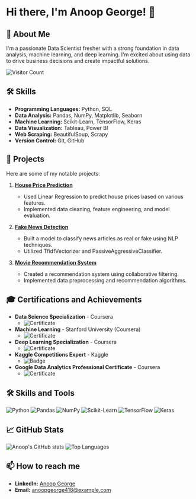 # Hi there, I'm Anoop George! 👋

## 🚀 About Me
I'm a passionate Data Scientist fresher with a strong foundation in data analysis, machine learning, and deep learning. I'm excited about using data to drive business decisions and create impactful solutions.

![Visitor Count](https://komarev.com/ghpvc/?username=AnoopGeorge418&color=blue)

## 🛠️ Skills
- **Programming Languages:** Python, SQL
- **Data Analysis:** Pandas, NumPy, Matplotlib, Seaborn
- **Machine Learning:** Scikit-Learn, TensorFlow, Keras
- **Data Visualization:** Tableau, Power BI
- **Web Scraping:** BeautifulSoup, Scrapy
- **Version Control:** Git, GitHub

## 💼 Projects
Here are some of my notable projects:

1. **[House Price Prediction](https://github.com/AnoopGeorge418/house-price-prediction)**
   - Used Linear Regression to predict house prices based on various features.
   - Implemented data cleaning, feature engineering, and model evaluation.

2. **[Fake News Detection](https://github.com/AnoopGeorge418/fake-news-detection)**
   - Built a model to classify news articles as real or fake using NLP techniques.
   - Utilized TfidfVectorizer and PassiveAggressiveClassifier.

3. **[Movie Recommendation System](https://github.com/AnoopGeorge418/movie-recommendation-system)**
   - Created a recommendation system using collaborative filtering.
   - Implemented data preprocessing and recommendation algorithms.

## 🎓 Certifications and Achievements

- **Data Science Specialization** - Coursera
  - ![Certificate](link_to_certificate_image_or_badge)
- **Machine Learning** - Stanford University (Coursera)
  - ![Certificate](link_to_certificate_image_or_badge)
- **Deep Learning Specialization** - Coursera
  - ![Certificate](link_to_certificate_image_or_badge)
- **Kaggle Competitions Expert** - Kaggle
  - ![Badge](link_to_badge_image)
- **Google Data Analytics Professional Certificate** - Coursera
  - ![Certificate](link_to_certificate_image_or_badge)
 
## 🛠️ Skills and Tools

![Python](https://img.shields.io/badge/Python-3.8-blue)
![Pandas](https://img.shields.io/badge/Pandas-1.2.4-green)
![NumPy](https://img.shields.io/badge/NumPy-1.19.5-orange)
![Scikit-Learn](https://img.shields.io/badge/Scikit--Learn-0.24.1-brightgreen)
![TensorFlow](https://img.shields.io/badge/TensorFlow-2.4.1-yellow)
![Keras](https://img.shields.io/badge/Keras-2.4.3-red)

## 📈 GitHub Stats
![Anoop's GitHub stats](https://github-readme-stats.vercel.app/api?username=AnoopGeorge418&show_icons=true&theme=radical)
![Top Languages](https://github-readme-stats.vercel.app/api/top-langs/?username=AnoopGeorge418&layout=compact&theme=radical)

## 📫 How to reach me
- **LinkedIn:** [Anoop George](https://www.linkedin.com/in/anoop-george-620263251/)
- **Email:** anoopgeorge418@example.com
